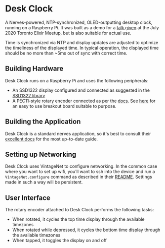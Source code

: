 # Desk Clock

A Nerves-powered, NTP-synchronized, OLED-outputting desktop clock, running on a Raspberry Pi.
It was built as a demo for a [talk
given](https://github.com/mtrudel/talks/tree/master/2020-07-Toronto-Elixir-Night-Nerves.pdf) at the July 2020 Toronto Elixir Meetup, but is also
suitable for actual use.

Time is synchronized via NTP and display updates are adjusted to optimize the timeliness of the displayed time. In
typical operation, the displayed time should be no more than ~5ms out of sync with correct time.

## Building Hardware

Desk Clock runs on a Raspberry Pi and uses the following peripherals:

* An SSD1322 display configured and connected as suggested in the [SSD1322 library](https://github.com/mtrudel/ssd1322)
* A PEC11-style rotary encoder connected as per the
  [docs](https://github.com/mtrudel/desk_clock/blob/master/lib/desk_clock/rotary_encoder.ex#L11). See [here](https://github.com/mtrudel/rotary_breakout) for an easy to use breakout board suitable to purpose.

## Building the Application

Desk Clock is a standard nerves application, so it's best to consult their [excellent
docs](https://hexdocs.pm/nerves/getting-started.html) for the most up-to-date guide.

## Setting up Networking

Desk Clock uses VintageNet to configure networking. In the common case where you want to set up wifi, you'll want 
to ssh into the device and run a `VintageNet.configure` command as described in their
[README](https://github.com/nerves-networking/vintage_net_wifi). Settings made in such a way will be persistent.

## User Interface

The rotary encoder attached to Desk Clock performs the following tasks:

* When rotated, it cycles the top time display through the available timezones  
* When rotated while depressed, it cycles the bottom time display through the available timezones  
* When tapped, it toggles the display on and off
